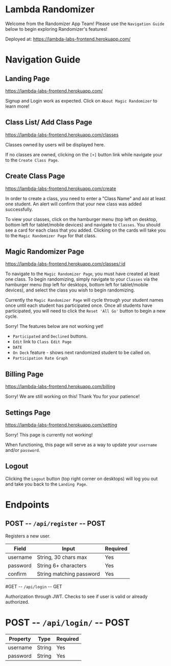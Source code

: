# Lambda Randomizer

Welcome from the Randomizer App Team! Please use the `Navigation Guide` below to begin exploring Randomizer's features!
 

Deployed at: https://lambda-labs-frontend.herokuapp.com/

# Navigation Guide

## Landing Page 
https://lambda-labs-frontend.herokuapp.com/

Signup and Login work as expected.
Click on `About Magic Randomizer` to learn more!

## Class List/ Add Class Page
https://lambda-labs-frontend.herokuapp.com/classes

Classes owned by users will be displayed here.

If no classes are owned, clicking on the `[+]` button link while navigate your to the `Create Class Page`.

## Create Class Page
https://lambda-labs-frontend.herokuapp.com/create

In order to create a class, you need to enter a "Class Name" and `Add` at least one student. An alert will confirm that your new class was added successfully.

To view your classes, click on the hamburger menu (top left on desktop, bottom left for tablet/mobile devices) and navigate to `Classes`. You should see a card for each class that you added.  Clicking on the cards will take you to the `Magic Randomizer Page` for that class.

## Magic Randomizer Page
https://lambda-labs-frontend.herokuapp.com/classes/:id

To navigate to the `Magic Randomizer Page`, you must have created at least one class.  To begin randomizing, simply navigate to your `Classes` via the hamburger menu (top left for desktops, bottom left for tablet/mobile devices), and select the class you wish to begin randomizing.

Currently the `Magic Randomizer Page` will cycle through your student names once until each student has participated once.  Once all students have participated, you will need to click the `Reset 'All Go'` button to begin a new cycle. 

Sorry! The features below are not working yet!

  * `Participated` and `Declined` buttons.
  * `Edit` link to `Class Edit Page`
  * `DATE`
  * `On Deck` feature - shows next randomized student to be called on.
  * `Participation Rate Graph`

## Billing Page
https://lambda-labs-frontend.herokuapp.com/billing

Sorry! We are still working on this! Thank You for your patience!

## Settings Page
https://lambda-labs-frontend.herokuapp.com/setting

Sorry! This page is currently not working!

When functioning, this page will serve as a way to update your `username` and/or `password`.

## Logout

Clicking the `Logout` button (top right corner on desktops) will log you out and take you back to the `Landing Page`.



# Endpoints

## POST -- `/api/register` -- POST

Registers a new user.

| Field        | Input                                                     | Required |
| ------------ | --------------------------------------------------------- | -------- |
| username     | String, 30 chars max                                      | Yes      |
| password     | String 6+ characters                                      | Yes      |
| confirm      | String matching password                                  | Yes      |


#GET -- `/api/login` -- GET

Authorization through JWT. Checks to see if user is valid or already authorized.

# POST -- `/api/login/` -- POST

| Property | Type   | Required |
| -------- | ------ | -------- |
| username | String | Yes      |
| password | String | Yes      |


